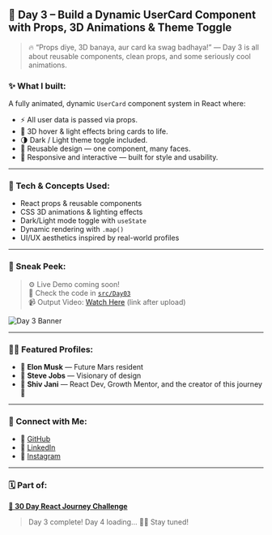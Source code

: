 ## 🌟 Day 3 – Build a Dynamic UserCard Component with Props, 3D Animations & Theme Toggle

> 🔥 “Props diye, 3D banaya, aur card ka swag badhaya!” — Day 3 is all about reusable components, clean props, and some seriously cool animations.

### ✨ What I built:
A fully animated, dynamic `UserCard` component system in React where:
- ⚡ All user data is passed via props.
- 🌈 3D hover & light effects bring cards to life.
- 🌗 Dark / Light theme toggle included.
- 🔁 Reusable design — one component, many faces.
- 📱 Responsive and interactive — built for style and usability.

---

### 🧠 Tech & Concepts Used:
- React props & reusable components
- CSS 3D animations & lighting effects
- Dark/Light mode toggle with `useState`
- Dynamic rendering with `.map()`
- UI/UX aesthetics inspired by real-world profiles

---

### 🔮 Sneak Peek:

> ⚙️ Live Demo coming soon!  
📂 Check the code in [`src/Day03`](./src/Day03)  
📹 Output Video: [Watch Here](#) (link after upload)  

![Day 3 Banner](https://raw.githubusercontent.com/Jani-shiv/30-Day-React---Journey/main/public/day03-banner.png)

---

### 👨‍💻 Featured Profiles:
- 🚀 **Elon Musk** — Future Mars resident
- 🍏 **Steve Jobs** — Visionary of design
- 🌊 **Shiv Jani** — React Dev, Growth Mentor, and the creator of this journey 💙

---

### 📌 Connect with Me:
- 🔗 [GitHub](https://github.com/Jani-shiv)
- 💼 [LinkedIn](https://www.linkedin.com/in/shiv-jani-56973a26b/)
- 📸 [Instagram](https://www.instagram.com/jani._.712/)

---

### 🗓️ Part of:
**[🚀 30 Day React Journey Challenge](https://github.com/Jani-shiv/30-Day-React---Journey)**

> Day 3 complete! Day 4 loading... 🧠💡 Stay tuned!

